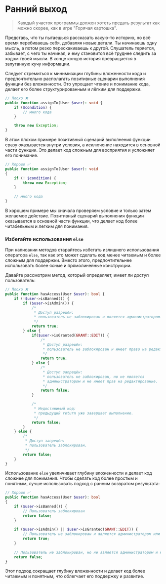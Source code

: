 # Ранний выход


> Каждый участок программы должен хотеть предать результат как можно скорее, как в игре "Горячая картошка".


Представь, что ты пытаешься рассказать какую-то историю, но всё время перебиваешь себя, добавляя новые детали.
Ты начинаешь одну мысль, а потом резко перескакиваешь к другой.
Cлушатель теряется, забывает, с чего ты начинал, и ему становится всё труднее следить за ходом твоей мысли.
В конце концов история превращается в запутанную кучу информации.


Следует стремиться к минимизации глубины вложенности кода и предпочтительно располагать позитивные сценарии выполнения функции без вложенности. Это упрощает чтение и понимание кода, делает его более структурированным и лёгким для поддержки.

```php
// Плохо ❌
public function assignTo(User $user): void {
    if ($condition) {
        // много кода
    }

    throw new Exception;
}
```

В этом плохом примере позитивный сценарий выполнения функции сразу оказывается внутри условия, а исключение находится в основной части функции. Это делает код сложным для восприятия и усложняет его понимание.

```php
// Хорошо ✅
public function assignTo(User $user): void
{
    if (! $condition) {
        throw new Exception;
    }
    
    // много кода
}
```

В хорошем примере мы сначала проверяем условие и только затем желаемое действие. Позитивный сценарий выполнения функции оказывается в основной части функции, что делает код более читабельным и легким для понимания.


### Избегайте использования `else`

При написании методов старайтесь избегать излишнего использования оператора `else`, так как это может сделать код менее читаемым и более сложным для поддержки. Вместо этого, предпочтительнее использовать более ясные и прямолинейные конструкции.

Давайте рассмотрим метод, который определяет, имеет ли доступ пользователь:

```php
// Плохо ❌
public function hasAccess(User $user): bool {
    if (!$user->isBanned()) {
        if ($user->isAdmin()) {
            /*
             * Доступ разрешён:
             * пользователь не заблокирован и является администратором.
             */
            return true;
        } else {
            if($user->isGranted(GRANT::EDIT)) {
                /*
                 * Доступ разрешён:
                 * пользователь не заблокирован и имеет право на редактирование.
                 */
                return true;
            } else {
                /*
                 * Доступ запрещён:
                 * пользователь не заблокирован, но не является
                 * администратором и не имеет прав на редактирование.
                 */
                return false;
            }

            /*
             * Недостижимый код:
             * предыдущий return уже завершает выполнение.
             */
            return false;
        }
    } else {
        /*
         * Доступ запрещён:
         * пользователь заблокирован.
         */
        return false;
    }
}
```

Использование `else` увеличивает глубину вложенности и делает код сложнее для понимания. Чтобы сделать код более простым и понятным, лучше использовать подход с ранним возвратом результата:

```php
// Хорошо ✅
public function hasAccess(User $user): bool
{
    if ($user->isBanned()) {
        // Пользователь заблокирован
        return false;
    }
    
    if ($user->isAdmin() || $user->isGranted(GRANT::EDIT)) {
        // Пользователь не заблокирован и является администратором или имеет разрешение на редактирование
        return true;
    }
    
    // Пользователь не заблокирован, но не является администратором и не имеет разрешения на редактирование
    return false;
}
```

Этот подход сокращает глубину вложенности и делает код более читаемым и понятным, что облегчает его поддержку и развитие.
